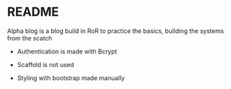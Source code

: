 # README

Alpha blog is a blog build in RoR to practice the basics, building the systems from the scatch

* Authentication is made with Bcrypt

* Scaffold is not used

* Styling with bootstrap made manually
